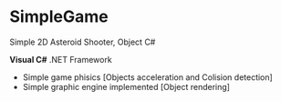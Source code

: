# SimpleGame
Simple 2D Asteroid Shooter, Object C#

**Visual C#** .NET Framework

- Simple game phisics [Objects acceleration and Colision detection]
- Simple graphic engine implemented [Object rendering]
